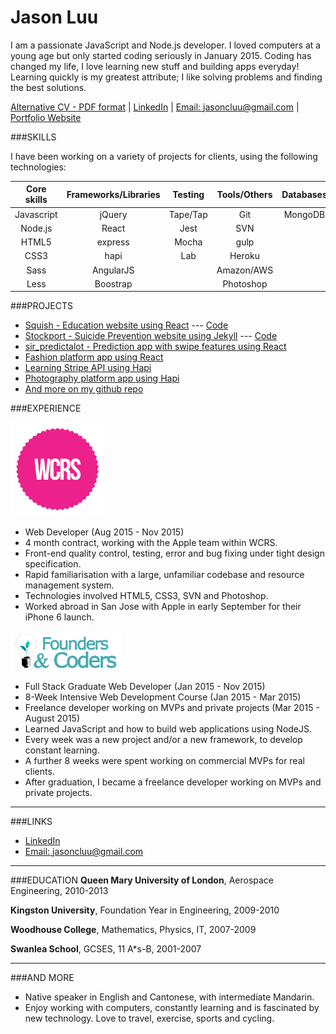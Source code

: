 # Jason Luu

I am a passionate JavaScript and Node.js developer. I loved computers at a young age but only started coding seriously in January 2015. Coding has changed my life, I love learning new stuff and building apps everyday! Learning quickly is my greatest attribute; I like solving problems and finding the best solutions.

[Alternative CV - PDF format](https://github.com/Jasonspd/CV-1/blob/master/jasoncluuCV.pdf) | [LinkedIn](https://uk.linkedin.com/in/jasoncluu) | [Email: jasoncluu@gmail.com](mailto:jasoncluu@gmail.com) | [Portfolio Website](http://jasonspd.github.io/)

###SKILLS

I have been working on a variety of projects for clients, using the following technologies:

| Core skills | Frameworks/Libraries | Testing   | Tools/Others | Databases |
|:-----------:|:--------------------:|:---------:|:------------:|:---------:|
| Javascript  | jQuery               | Tape/Tap  | Git          | MongoDB   |
| Node.js     | React                | Jest      | SVN          |           |
| HTML5       | express              | Mocha     | gulp         |           |
| CSS3        | hapi                 | Lab       | Heroku       |           |
| Sass        | AngularJS            |           | Amazon/AWS   |           |
| Less        | Boostrap             |           | Photoshop    |           |

###PROJECTS

- [Squish - Education website using React](http://pajoa.herokuapp.com/) --- [Code](https://github.com/pajoa/pajoa-the-chimp)
- [Stockport - Suicide Prevention website using Jekyll](http://www.stockportsuicideprevention.org.uk/) --- [Code ](https://github.com/stockport/stockport.github.io)
- [sir_predictalot - Prediction app with swipe features using React](https://github.com/the-knights-of-the-reactangular-table/sir_predictalot/tree/development)
- [Fashion platform app using React](https://github.com/TRENDiPEOPLE/trendipeople)
- [Learning Stripe API using Hapi](https://github.com/Jasonspd/CaMunity-MVPweek0)
- [Photography platform app using Hapi](https://github.com/hire-me-im-a-photographer/CaMunity)
- [And more on my github repo](https://github.com/Jasonspd)

###EXPERIENCE

<a href="http://www.wcrs.com/"><img src="https://github.com/Neats29/CV/blob/master/experience/wcrs.png" width="150"></a>

- Web Developer (Aug 2015 - Nov 2015)
- 4 month contract, working with the Apple team within WCRS.
- Front-end quality control, testing, error and bug fixing under tight design specification.
- Rapid familiarisation with a large, unfamiliar codebase and resource management system.
- Technologies involved HTML5, CSS3, SVN and Photoshop.
- Worked abroad in San Jose with Apple in early September for their iPhone 6 launch.


<a href="http://www.foundersandcoders.com/"><img src="https://github.com/Neats29/CV/blob/master/experience/fac.png" width="180"></a>

- Full Stack Graduate Web Developer (Jan 2015 - Nov 2015)
- 8-Week Intensive Web Development Course (Jan 2015 - Mar 2015)
- Freelance developer working on MVPs and private projects (Mar 2015 - August 2015)
- Learned JavaScript and how to build web applications using NodeJS.
- Every week was a new project and/or a new framework, to develop constant learning.
- A further 8 weeks were spent working on commercial MVPs for real clients.
- After graduation, I became a freelance developer working on MVPs and private projects.


--- 

###LINKS

- [LinkedIn](https://uk.linkedin.com/in/jasoncluu)
- [Email: jasoncluu@gmail.com](mailto:jasoncluu@gmail.com)

---

###EDUCATION
**Queen Mary University of London**, Aerospace Engineering, 2010-2013

**Kingston University**, Foundation Year in Engineering, 2009-2010

**Woodhouse College**, Mathematics, Physics, IT, 2007-2009

**Swanlea School**, GCSES, 11 A*s-B, 2001-2007

---
###AND MORE
- Native speaker in English and Cantonese, with intermediate Mandarin.
- Enjoy working with computers, constantly learning and is fascinated by new technology. Love to travel, exercise, sports and cycling.

